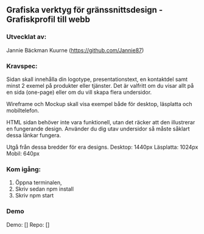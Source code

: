 ## Grafiska verktyg för gränssnittsdesign - Grafiskprofil till webb

### Utvecklat av:

Jannie Bäckman Kuurne (https://github.com/Jannie87)

### Kravspec:

Sidan skall innehålla din logotype, presentationstext, en kontaktdel samt minst 2 exemel på produkter eller tjänster.
Det är valfritt om du visar allt på en sida (one-page) eller om du vill skapa flera undersidor.

Wireframe och Mockup skall visa exempel både för desktop, läsplatta och mobiltelefon.

HTML sidan behöver inte vara funktionell, utan det räcker att den illustrerar en fungerande design.
Använder du dig utav undersidor så måste såklart dessa länkar fungera.

Utgå från dessa bredder för era designs.
Desktop: 1440px
Läsplatta: 1024px
Mobil: 640px

### Kom igång:

1. Öppna terminalen,
2. Skriv sedan npm install
3. Skriv npm start

### Demo

Demo: []
Repo: []
